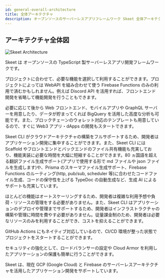 ```yaml
---
id: general-overall-architecture
title: 全体アーキテクチャ
description: オープンソースのサーバーレスアプリフレームワーク Skeet 全体アーキテクチャ
---
```


## アーキテクチャ全体図

![Skeet Architecture](https://storage.googleapis.com/skeet-assets/imgs/SkeetArchitecture.png)

Skeet は オープンソースの TypeScript 製サーバーレスアプリ開発フレームワークです。

プロジェクトに合わせて、必要な機能を選択して利用することができます。プロジェクトによっては WebAPI を組み合わせて使う Firebase Functions のみの利用で済むかもしれません。例えば Discord API を活用すれば、フロントエンド開発を省略して機能開発を行うこともできます。

必要に応じて後から Web フロントエンド、モバイルアプリや GraphQL サーバーを用意したり、データが貯まってくれば BigQuery を活用した高度な分析も可能です。また、ブロックチェーンのウォレット対応のテンプレートも用意しているので、すぐに Web3 アプリ・dApps の開発もスタートできます。

Skeet CLI がクラウドアーキテクチャの構築をフルサポートするため、開発者はアプリケーション開発に集中することができます。また、Skeet CLI には Scaffold やフロントエンドとバックエンドのファイル共有機能も充実しており、機能実装に必要な時間を大幅に短縮することができます。80 ヵ国語を超える翻訳ファイル生成サポート(アプリで使用する形で md ファイルや json ファイルを生成します)や、Prisma のスキーマファイル生成サポート、Firebase Functions のルーティング(http, pub/sub, scheduler 等)に合わせたコードファイル生成、コードの保守性を上げる TypeDoc の自動生成など、生成 AI によるサポートも充実しています。

ほとんどの機能はオートスケーリングするため、開発者は複雑な利用予想や負荷・リソースの管理をする必要がありません。また、Skeet CLI はアプリケーションのデプロイや管理までサポートするため、開発者はインフラストラクチャの構築や管理に時間を費やす必要がありません。従量課金制のため、開発者は必要なリソースのみを利用することができ、コストを抑えることができます。

GitHub Actions にもネイティブ対応しているので、CI/CD 環境が整った状態でプロジェクトをスタートすることができます。

セキュリティの強化として、ロードバランサーの設定や Cloud Armor を利用したアプリケーションの保護も簡単に行うことができます。

Skeet は、現在 GCP (Google Cloud) と Firebase のサーバーレスアーキテクチャを活用したアプリケーション開発をサポートしています。
